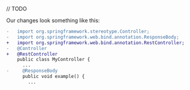// TODO

Our changes look something like this:

```diff
-   import org.springframework.stereotype.Controller;
-   import org.springframework.web.bind.annotation.ResponseBody;
+   import org.springframework.web.bind.annotation.RestController;
-   @Controller
+   @RestController
    public class MyController {
      ...
-     @ResponseBody
      public void example() {
        ...
```
